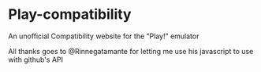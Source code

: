 # Play-compatibility
An unofficial Compatibility website for the "Play!" emulator

All thanks goes to @Rinnegatamante for letting me use his javascript to use with github's API
